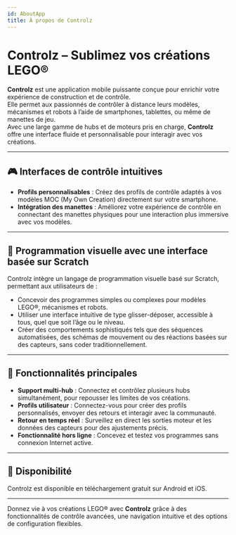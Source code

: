 ```yaml
---
id: AboutApp
title: À propos de Controlz
---
```


# Controlz – Sublimez vos créations LEGO®

**Controlz** est une application mobile puissante conçue pour enrichir votre expérience de construction et de contrôle.  
Elle permet aux passionnés de contrôler à distance leurs modèles, mécanismes et robots à l’aide de smartphones, tablettes, ou même de manettes de jeu.  
Avec une large gamme de hubs et de moteurs pris en charge, **Controlz** offre une interface fluide et personnalisable pour interagir avec vos créations.

---

## 🎮 Interfaces de contrôle intuitives

- **Profils personnalisables** : Créez des profils de contrôle adaptés à vos modèles MOC (My Own Creation) directement sur votre smartphone.
- **Intégration des manettes** : Améliorez votre expérience de contrôle en connectant des manettes physiques pour une interaction plus immersive avec vos modèles.

---

## 🧱 Programmation visuelle avec une interface basée sur Scratch

Controlz intègre un langage de programmation visuelle basé sur Scratch, permettant aux utilisateurs de :

- Concevoir des programmes simples ou complexes pour modèles LEGO®, mécanismes et robots.
- Utiliser une interface intuitive de type glisser-déposer, accessible à tous, quel que soit l’âge ou le niveau.
- Créer des comportements sophistiqués tels que des séquences automatisées, des schémas de mouvement ou des réactions basées sur des capteurs, sans coder traditionnellement.

---

## 🌟 Fonctionnalités principales

- **Support multi-hub** : Connectez et contrôlez plusieurs hubs simultanément, pour repousser les limites de vos créations.
- **Profils utilisateur** : Connectez-vous pour créer des profils personnalisés, envoyer des retours et interagir avec la communauté.
- **Retour en temps réel** : Surveillez en direct les sorties moteur et les données des capteurs pour des ajustements précis.
- **Fonctionnalité hors ligne** : Concevez et testez vos programmes sans connexion Internet active.

---

## 📱 Disponibilité

Controlz est disponible en téléchargement gratuit sur Android et iOS.

---

Donnez vie à vos créations LEGO® avec **Controlz** grâce à des fonctionnalités de contrôle avancées, une navigation intuitive et des options de configuration flexibles.